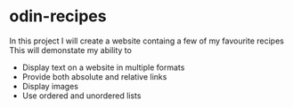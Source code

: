 # odin-recipes
In this project I will create a website containg a few of my favourite recipes
This will demonstate my ability to
- Display text on a website in multiple formats
- Provide both absolute and relative links
- Display images
- Use ordered and unordered lists
